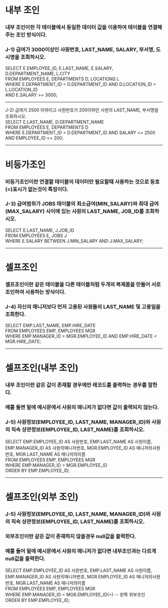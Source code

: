 # 내부 조인
### 내부 조인이란 각 테이블에서 동일한 데이터 값을 이용하여 테이블을 연결해주는 조인 방식이다.
### J-1) 급여가 3000이상인 사원번호, LAST_NAME, SALARY, 부서명, 도시명을 조회하시오.    
SELECT E.EMPLOYEE_ID, E.LAST_NAME, E.SALARY, D.DEPARTMENT_NAME, L.CITY      
FROM EMPLOYEES E, DEPARTMENTS D, LOCATIONS L      
WHERE E.DEPARTMENT_ID = D.DEPARTMENT_ID AND D.LOCATION_ID = L.LOCATION_ID      
AND E.SALARY >= 3000;    

---   

J-2) 급여가 2500 이하이고 사원번호가 200이하인 사원의 LAST_NAME, 부서명을 조회하시오.       
SELECT E.LAST_NAME, D.DEPARTMENT_NAME    
FROM EMPLOYEES E, DEPARTMENTS D       
WHERE E.DEPARTMENT_ID = D.DEPARTMENT_ID AND SALARY <= 2500 AND EMPLOYEE_ID <= 200;  

---    
# 비등가조인 
### 비등가조인이란 연결할 테이블의 데이터만 필요할때 사용하는 것으로 등호(=)표시가 없는것이 특징이다.
### J-3) 급여범위가 JOBS 테이블의 최소급여(MIN_SALARY)와 최대 급여(MAX_SALARY) 사이에 있는 사원의 LAST_NAME, JOB_ID를 조회하시오.    

SELECT E.LAST_NAME, J.JOB_ID      
FROM EMPLOYEES E, JOBS J      
WHERE E.SALARY BETWEEN J.MIN_SALARY AND J.MAX_SALARY;     

---
# 셀프조인
### 셀프조인이란 같은 테이블을 다른 테이블처럼 두개의 복제품을 만들어 서로 조인하여 사용하는 방식이다.
### J-4) 자신의 매니저보다 먼저 고용된 사원들의 LAST_NAME 및 고용일을 조회한다.   
SELECT EMP.LAST_NAME, EMP.HIRE_DATE    
FROM EMPLOYEES EMP, EMPLOYEES MGR    
WHERE EMP.MANAGER_ID = MGR.EMPLOYEE_ID AND EMP.HIRE_DATE < MGR.HIRE_DATE;     

---
# 셀프조인(내부 조인)
### 내부 조인이란 같은 값이 존재할 경우에만 레코드를 출력하는 경우를 말한다. 
### 예를 들면 밑에 예시문에서 사원의 매니저가 없다면 값이 출력되지 않는다.
### J-5) 사원정보(EMPLOYEE_ID, LAST_NAME, MANAGER_ID)와 사원의 직속 상관정보(EMPLOYEE_ID, LAST_NAME)를 조회하시오.    
SELECT EMP.EMPLOYEE_ID AS 사원번호, EMP.LAST_NAME AS 사원이름, EMP.MANAGER_ID AS 사원의매니저번호, MGR.EMPLOYEE_ID AS 매니저의사원번호, MGR.LAST_NAME AS 매니저의이름       
FROM EMPLOYEES EMP, EMPLOYEES MGR    
WHERE EMP.MANAGER_ID = MGR.EMPLOYEE_ID      
ORDER BY EMP.EMPLOYEE_ID;   
   
---
# 셀프조인(외부 조인)
### J-5) 사원정보(EMPLOYEE_ID, LAST_NAME, MANAGER_ID)와 사원의 직속 상관정보(EMPLOYEE_ID, LAST_NAME)를 조회하시오.    
### 외부조인이란 같은 값이 존재하지 않을경우 null값을 출력한다.
### 예를 들어 밑에 예시문에서 사원의 매니저가 없다면 내부조인과는 다르게 null값을 출력한다.
SELECT EMP.EMPLOYEE_ID AS 사원번호, EMP.LAST_NAME AS 사원이름, EMP.MANAGER_ID AS 사원의매니저번호, MGR.EMPLOYEE_ID AS 매니저의사원번호, MGR.LAST_NAME AS 매니저의이름    
FROM EMPLOYEES EMP, EMPLOYEES MGR    
WHERE EMP.MANAGER_ID = MGR.EMPLOYEE_ID(+) -- 왼쪽 외부조인    
ORDER BY EMP.EMPLOYEE_ID;    
